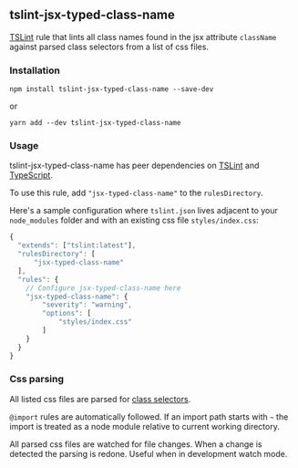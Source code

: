 tslint-jsx-typed-class-name
---------------------------

[TSLint](https://github.com/palantir/tslint/) rule that lints all class names found in the jsx attribute `className` against parsed class selectors from a list of css files.

### Installation

    npm install tslint-jsx-typed-class-name --save-dev

or 

    yarn add --dev tslint-jsx-typed-class-name

### Usage

tslint-jsx-typed-class-name has peer dependencies on [TSLint](https://www.npmjs.com/package/tslint) and [TypeScript](https://www.npmjs.com/package/typescript).

To use this rule, add `"jsx-typed-class-name"` to the `rulesDirectory`.

Here's a sample configuration where `tslint.json` lives adjacent to your `node_modules` folder and with an existing css file `styles/index.css`:

```js
{
  "extends": ["tslint:latest"],
  "rulesDirectory": [
      "jsx-typed-class-name"
  ],
  "rules": {
    // Configure jsx-typed-class-name here
    "jsx-typed-class-name": {
        "severity": "warning",
        "options": [
            "styles/index.css"
        ]
    }
  }
}
```

### Css parsing

All listed css files are parsed for [class selectors](https://developer.mozilla.org/en-US/docs/Web/CSS/Class_selectors).

`@import` rules are automatically followed. If an import path starts with `~` the import is treated as a node module relative to current working directory.

All parsed css files are watched for file changes. When a change is detected the parsing is redone. Useful when in development watch mode.

